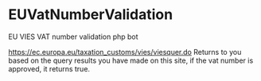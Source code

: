 # EUVatNumberValidation
EU VIES VAT number validation php bot

https://ec.europa.eu/taxation_customs/vies/viesquer.do Returns to you based on the query results you have made on this site, if the vat number is approved, it returns true.
